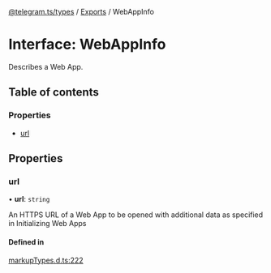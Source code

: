 [@telegram.ts/types](../README.md) / [Exports](../modules.md) / WebAppInfo

# Interface: WebAppInfo

Describes a Web App.

## Table of contents

### Properties

- [url](WebAppInfo.md#url)

## Properties

### url

• **url**: `string`

An HTTPS URL of a Web App to be opened with additional data as specified in Initializing Web Apps

#### Defined in

[markupTypes.d.ts:222](https://github.com/telegramsjs/types/blob/d08200f/src/markupTypes.d.ts#L222)
